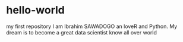 # hello-world
my first repository
I am Ibrahim SAWADOGO an loveR and Python.
My dream is to become a great data scientist know all over world
